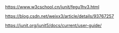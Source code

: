 https://www.w3cschool.cn/junit/fegu1hv3.html

https://blog.csdn.net/weixx3/article/details/93767257

https://junit.org/junit5/docs/current/user-guide/